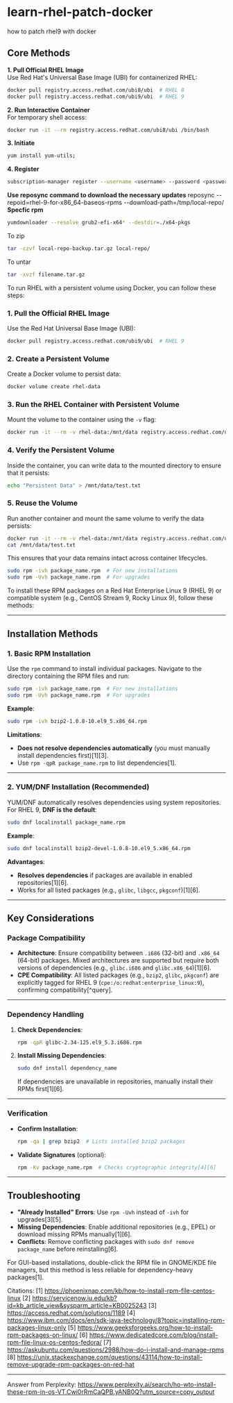 # learn-rhel-patch-docker
how to patch rhel9 with docker

## **Core Methods**
**1. Pull Official RHEL Image**  
Use Red Hat's Universal Base Image (UBI) for containerized RHEL:
```bash
docker pull registry.access.redhat.com/ubi8/ubi  # RHEL 8
docker pull registry.access.redhat.com/ubi9/ubi  # RHEL 9
```

**2. Run Interactive Container**  
For temporary shell access:
```bash
docker run -it --rm registry.access.redhat.com/ubi8/ubi /bin/bash
```
**3. Initiate** 
```bash
yum install yum-utils;
```
**4. Register** 
```bash
subscription-manager register --username <username> --password <password>
```
**Use reposync command to download the necessary updates**
reposync --repoid=rhel-9-for-x86_64-baseos-rpms --download-path=/tmp/local-repo/
**Specfic rpm**
```bash
yumdownloader --resolve grub2-efi-x64* --destdir=./x64-pkgs
```
To zip
```bash
tar -czvf local-repo-backup.tar.gz local-repo/
```
To untar
```bash
tar -xvzf filename.tar.gz
```
To run RHEL with a persistent volume using Docker, you can follow these steps:

### **1. Pull the Official RHEL Image**
Use the Red Hat Universal Base Image (UBI):
```bash
docker pull registry.access.redhat.com/ubi9/ubi  # RHEL 9
```

### **2. Create a Persistent Volume**
Create a Docker volume to persist data:
```bash
docker volume create rhel-data
```

### **3. Run the RHEL Container with Persistent Volume**
Mount the volume to the container using the `-v` flag:
```bash
docker run -it --rm -v rhel-data:/mnt/data registry.access.redhat.com/ubi9/ubi /bin/bash
```

### **4. Verify the Persistent Volume**
Inside the container, you can write data to the mounted directory to ensure that it persists:
```bash
echo "Persistent Data" > /mnt/data/test.txt
```

### **5. Reuse the Volume**
Run another container and mount the same volume to verify the data persists:
```bash
docker run -it --rm -v rhel-data:/mnt/data registry.access.redhat.com/ubi9/ubi /bin/bash
cat /mnt/data/test.txt
```

This ensures that your data remains intact across container lifecycles.

```bash
sudo rpm -ivh package_name.rpm  # For new installations
sudo rpm -Uvh package_name.rpm  # For upgrades
```
To install these RPM packages on a Red Hat Enterprise Linux 9 (RHEL 9) or compatible system (e.g., CentOS Stream 9, Rocky Linux 9), follow these methods:

---

## **Installation Methods**
### **1. Basic RPM Installation**
Use the `rpm` command to install individual packages. Navigate to the directory containing the RPM files and run:
```bash
sudo rpm -ivh package_name.rpm  # For new installations
sudo rpm -Uvh package_name.rpm  # For upgrades
```
**Example**:
```bash
sudo rpm -ivh bzip2-1.0.8-10.el9_5.x86_64.rpm
```
**Limitations**:  
- **Does not resolve dependencies automatically** (you must manually install dependencies first)[1][3].  
- Use `rpm -qpR package_name.rpm` to list dependencies[1].

---

### **2. YUM/DNF Installation (Recommended)**
YUM/DNF automatically resolves dependencies using system repositories. For RHEL 9, **DNF is the default**:
```bash
sudo dnf localinstall package_name.rpm
```
**Example**:
```bash
sudo dnf localinstall bzip2-devel-1.0.8-10.el9_5.x86_64.rpm
```
**Advantages**:  
- **Resolves dependencies** if packages are available in enabled repositories[1][6].  
- Works for all listed packages (e.g., `glibc`, `libgcc`, `pkgconf`)[1][6].

---

## **Key Considerations**
### **Package Compatibility**
- **Architecture**: Ensure compatibility between `.i686` (32-bit) and `.x86_64` (64-bit) packages. Mixed architectures are supported but require both versions of dependencies (e.g., `glibc.i686` and `glibc.x86_64`)[1][6].  
- **CPE Compatibility**: All listed packages (e.g., `bzip2`, `glibc`, `pkgconf`) are explicitly tagged for RHEL 9 (`cpe:/o:redhat:enterprise_linux:9`), confirming compatibility[^query].

---

### **Dependency Handling**
1. **Check Dependencies**:
   ```bash
   rpm -qpR glibc-2.34-125.el9_5.3.i686.rpm
   ```
2. **Install Missing Dependencies**:
   ```bash
   sudo dnf install dependency_name
   ```
   If dependencies are unavailable in repositories, manually install their RPMs first[1][6].

---

### **Verification**
- **Confirm Installation**:
  ```bash
  rpm -qa | grep bzip2  # Lists installed bzip2 packages
  ```
- **Validate Signatures** (optional):
  ```bash
  rpm -Kv package_name.rpm  # Checks cryptographic integrity[4][6]
  ```

---

## **Troubleshooting**
- **"Already Installed" Errors**: Use `rpm -Uvh` instead of `-ivh` for upgrades[3][5].  
- **Missing Dependencies**: Enable additional repositories (e.g., EPEL) or download missing RPMs manually[1][6].  
- **Conflicts**: Remove conflicting packages with `sudo dnf remove package_name` before reinstalling[6]. 

For GUI-based installations, double-click the RPM file in GNOME/KDE file managers, but this method is less reliable for dependency-heavy packages[1].

Citations:
[1] https://phoenixnap.com/kb/how-to-install-rpm-file-centos-linux
[2] https://servicenow.iu.edu/kb?id=kb_article_view&sysparm_article=KB0025243
[3] https://access.redhat.com/solutions/1189
[4] https://www.ibm.com/docs/en/sdk-java-technology/8?topic=installing-rpm-packages-linux-only
[5] https://www.geeksforgeeks.org/how-to-install-rpm-packages-on-linux/
[6] https://www.dedicatedcore.com/blog/install-rpm-file-linux-os-centos-fedora/
[7] https://askubuntu.com/questions/2988/how-do-i-install-and-manage-rpms
[8] https://unix.stackexchange.com/questions/43114/how-to-install-remove-upgrade-rpm-packages-on-red-hat

---
Answer from Perplexity: https://www.perplexity.ai/search/ho-wto-install-these-rpm-in-os-VT.Cwi0rRmCaQPB.yANB0Q?utm_source=copy_output
